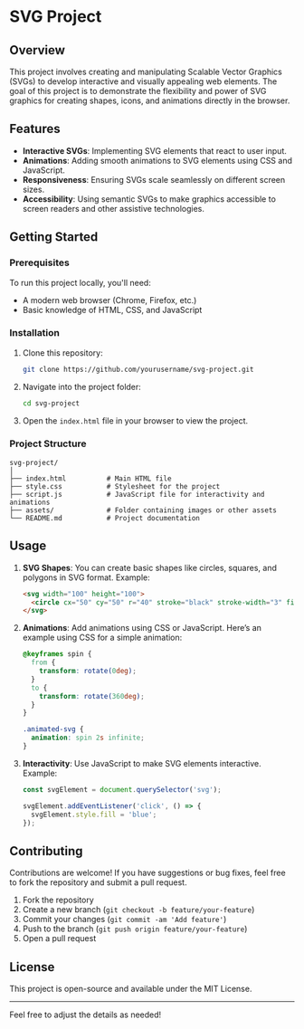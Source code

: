 
# SVG Project

## Overview
This project involves creating and manipulating Scalable Vector Graphics (SVGs) to develop interactive and visually appealing web elements. The goal of this project is to demonstrate the flexibility and power of SVG graphics for creating shapes, icons, and animations directly in the browser.

## Features
- **Interactive SVGs**: Implementing SVG elements that react to user input.
- **Animations**: Adding smooth animations to SVG elements using CSS and JavaScript.
- **Responsiveness**: Ensuring SVGs scale seamlessly on different screen sizes.
- **Accessibility**: Using semantic SVGs to make graphics accessible to screen readers and other assistive technologies.

## Getting Started

### Prerequisites
To run this project locally, you'll need:
- A modern web browser (Chrome, Firefox, etc.)
- Basic knowledge of HTML, CSS, and JavaScript

### Installation
1. Clone this repository:
   ```bash
   git clone https://github.com/yourusername/svg-project.git
   ```
2. Navigate into the project folder:
   ```bash
   cd svg-project
   ```
3. Open the `index.html` file in your browser to view the project.

### Project Structure
```
svg-project/
│
├── index.html          # Main HTML file
├── style.css           # Stylesheet for the project
├── script.js           # JavaScript file for interactivity and animations
├── assets/             # Folder containing images or other assets
└── README.md           # Project documentation
```

## Usage

1. **SVG Shapes**: You can create basic shapes like circles, squares, and polygons in SVG format.
   Example:
   ```html
   <svg width="100" height="100">
     <circle cx="50" cy="50" r="40" stroke="black" stroke-width="3" fill="red" />
   </svg>
   ```

2. **Animations**: Add animations using CSS or JavaScript. Here’s an example using CSS for a simple animation:
   ```css
   @keyframes spin {
     from {
       transform: rotate(0deg);
     }
     to {
       transform: rotate(360deg);
     }
   }

   .animated-svg {
     animation: spin 2s infinite;
   }
   ```

3. **Interactivity**: Use JavaScript to make SVG elements interactive. Example:
   ```javascript
   const svgElement = document.querySelector('svg');

   svgElement.addEventListener('click', () => {
     svgElement.style.fill = 'blue';
   });
   ```

## Contributing
Contributions are welcome! If you have suggestions or bug fixes, feel free to fork the repository and submit a pull request. 

1. Fork the repository
2. Create a new branch (`git checkout -b feature/your-feature`)
3. Commit your changes (`git commit -am 'Add feature'`)
4. Push to the branch (`git push origin feature/your-feature`)
5. Open a pull request

## License
This project is open-source and available under the MIT License.

---

Feel free to adjust the details as needed!
